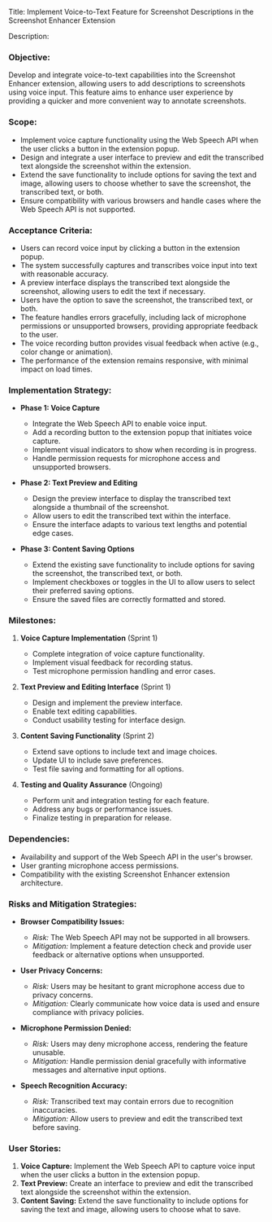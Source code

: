 Title: Implement Voice-to-Text Feature for Screenshot Descriptions in the Screenshot Enhancer Extension

Description:

### Objective:
Develop and integrate voice-to-text capabilities into the Screenshot Enhancer extension, allowing users to add descriptions to screenshots using voice input. This feature aims to enhance user experience by providing a quicker and more convenient way to annotate screenshots.

### Scope:
- Implement voice capture functionality using the Web Speech API when the user clicks a button in the extension popup.
- Design and integrate a user interface to preview and edit the transcribed text alongside the screenshot within the extension.
- Extend the save functionality to include options for saving the text and image, allowing users to choose whether to save the screenshot, the transcribed text, or both.
- Ensure compatibility with various browsers and handle cases where the Web Speech API is not supported.

### Acceptance Criteria:
- Users can record voice input by clicking a button in the extension popup.
- The system successfully captures and transcribes voice input into text with reasonable accuracy.
- A preview interface displays the transcribed text alongside the screenshot, allowing users to edit the text if necessary.
- Users have the option to save the screenshot, the transcribed text, or both.
- The feature handles errors gracefully, including lack of microphone permissions or unsupported browsers, providing appropriate feedback to the user.
- The voice recording button provides visual feedback when active (e.g., color change or animation).
- The performance of the extension remains responsive, with minimal impact on load times.

### Implementation Strategy:
- **Phase 1: Voice Capture**
  - Integrate the Web Speech API to enable voice input.
  - Add a recording button to the extension popup that initiates voice capture.
  - Implement visual indicators to show when recording is in progress.
  - Handle permission requests for microphone access and unsupported browsers.

- **Phase 2: Text Preview and Editing**
  - Design the preview interface to display the transcribed text alongside a thumbnail of the screenshot.
  - Allow users to edit the transcribed text within the interface.
  - Ensure the interface adapts to various text lengths and potential edge cases.

- **Phase 3: Content Saving Options**
  - Extend the existing save functionality to include options for saving the screenshot, the transcribed text, or both.
  - Implement checkboxes or toggles in the UI to allow users to select their preferred saving options.
  - Ensure the saved files are correctly formatted and stored.

### Milestones:
1. **Voice Capture Implementation** (Sprint 1)
   - Complete integration of voice capture functionality.
   - Implement visual feedback for recording status.
   - Test microphone permission handling and error cases.

2. **Text Preview and Editing Interface** (Sprint 1)
   - Design and implement the preview interface.
   - Enable text editing capabilities.
   - Conduct usability testing for interface design.

3. **Content Saving Functionality** (Sprint 2)
   - Extend save options to include text and image choices.
   - Update UI to include save preferences.
   - Test file saving and formatting for all options.

4. **Testing and Quality Assurance** (Ongoing)
   - Perform unit and integration testing for each feature.
   - Address any bugs or performance issues.
   - Finalize testing in preparation for release.

### Dependencies:
- Availability and support of the Web Speech API in the user's browser.
- User granting microphone access permissions.
- Compatibility with the existing Screenshot Enhancer extension architecture.

### Risks and Mitigation Strategies:
- **Browser Compatibility Issues:**
  - *Risk:* The Web Speech API may not be supported in all browsers.
  - *Mitigation:* Implement a feature detection check and provide user feedback or alternative options when unsupported.

- **User Privacy Concerns:**
  - *Risk:* Users may be hesitant to grant microphone access due to privacy concerns.
  - *Mitigation:* Clearly communicate how voice data is used and ensure compliance with privacy policies.

- **Microphone Permission Denied:**
  - *Risk:* Users may deny microphone access, rendering the feature unusable.
  - *Mitigation:* Handle permission denial gracefully with informative messages and alternative input options.

- **Speech Recognition Accuracy:**
  - *Risk:* Transcribed text may contain errors due to recognition inaccuracies.
  - *Mitigation:* Allow users to preview and edit the transcribed text before saving.

### User Stories:
1. **Voice Capture:** Implement the Web Speech API to capture voice input when the user clicks a button in the extension popup.
2. **Text Preview:** Create an interface to preview and edit the transcribed text alongside the screenshot within the extension.
3. **Content Saving:** Extend the save functionality to include options for saving the text and image, allowing users to choose what to save.